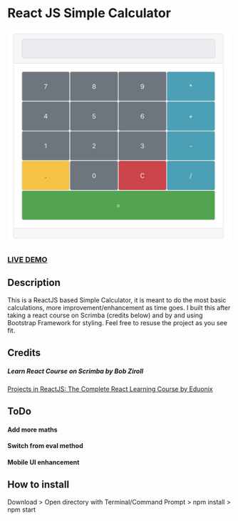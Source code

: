 # React JS Simple Calculator

![ReactJS Simple Calculator  ](Vnicorn-Simple-Calculator.png?raw=true "ReactJS Simple Calculator  ")

### <a href="https://innowhat.github.io/simple-calculator">LIVE DEMO</a>

## Description

This is a ReactJS based Simple Calculator, it is meant to do the most basic calculations, more improvement/enhancement as time goes. I built this after taking a react course on Scrimba (credits below) and by and using Bootstrap Framework for styling. Feel free to resuse the project as you see fit.

## Credits

##### Learn React Course on Scrimba by Bob Ziroll

<a href="https://scrimba.com/g/glearnreact">Projects in ReactJS: The Complete React Learning Course by Eduonix</a>

## ToDo

#### Add more maths

#### Switch from eval method

#### Mobile UI enhancement

## How to install

Download > Open directory with Terminal/Command Prompt > npm install > npm start
